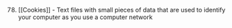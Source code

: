 78. [[Cookies]] - Text files with small pieces of data that are used to identify your computer as you use a computer network